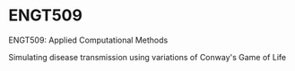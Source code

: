 # ENGT509
ENGT509: Applied Computational Methods

Simulating disease transmission using variations of Conway's Game of Life 
